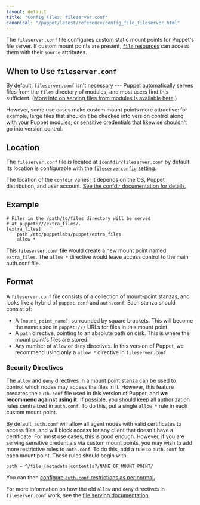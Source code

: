 ```yaml
---
layout: default
title: "Config Files: fileserver.conf"
canonical: "/puppet/latest/reference/config_file_fileserver.html"
---
```


[file]: /references/3.5.latest/type.html#file
[module_files]: ./modules_fundamentals.html#files
[fileserverconfig]: /references/3.5.latest/configuration.html#fileserverconfig
[auth_conf]: ./config_file_auth.html

The `fileserver.conf` file configures custom static mount points for Puppet's file server. If custom mount points are present, [`file` resources][file] can access them with their `source` attributes.

## When to Use `fileserver.conf`

By default, `fileserver.conf` isn't necessary --- Puppet automatically serves files from the `files` directory of modules, and most users find this sufficient. ([More info on serving files from modules is available here][module_files].)

However, some use cases make custom mount points more attractive: for example, large files that shouldn't be checked into version control along with your Puppet modules, or sensitive credentials that likewise shouldn't go into version control.

## Location

The `fileserver.conf` file is located at `$confdir/fileserver.conf` by default. Its location is configurable with the [`fileserverconfig` setting][fileserverconfig].

The location of the `confdir` varies; it depends on the OS, Puppet distribution, and user account. [See the confdir documentation for details.][confdir]

[confdir]: ./dirs_confdir.html

## Example

    # Files in the /path/to/files directory will be served
    # at puppet:///extra_files/.
    [extra_files]
        path /etc/puppetlabs/puppet/extra_files
        allow *

This `fileserver.conf` file would create a new mount point named `extra_files`. The `allow *` directive would leave access control to the main auth.conf file.

## Format

A `fileserver.conf` file consists of a collection of mount-point stanzas, and looks like a hybrid of `puppet.conf` and `auth.conf`. Each stanza should consist of:

* A `[mount_point_name]`, surrounded by square brackets. This will become the name used in `puppet:///` URLs for files in this mount point.
* A `path` directive, pointing to an absolute path on disk. This is where the mount point's files are stored.
* Any number of `allow` or `deny` directives. In this version of Puppet, we recommend using only a `allow *` directive in `fileserver.conf`.

### Security Directives

The `allow` and `deny` directives in a mount point stanza can be used to control which nodes may access the files in it. However, this feature predates the `auth.conf` file used in this version of Puppet, and **we recommend against using it.** If possible, you should keep all authorization rules centralized in `auth.conf`. To do this, put a single `allow *` rule in each custom mount point.

By default, `auth.conf` will allow all agent nodes with valid certificates to access files, and will block access for any client that doesn't have a certificate. For most use cases, this is good enough. However, if you are serving sensitive credentials via custom mount points, you may wish to add more restrictive rules to `auth.conf`. To do this, add a rule to `auth.conf` for each mount point. These rules should begin with:

    path ~ ^/file_(metadata|content)s?/NAME_OF_MOUNT_POINT/

You can then [configure `auth.conf` restrictions as per normal.][auth_conf]

For more information on how the old `allow` and `deny` directives in `fileserver.conf` work, see the [file serving documentation](/guides/file_serving.html).
